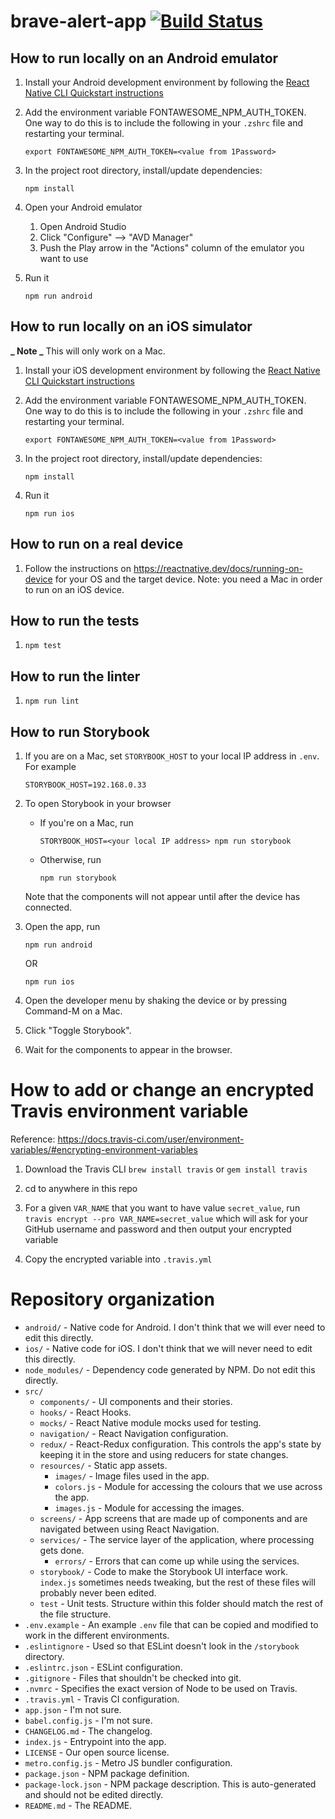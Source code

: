 # brave-alert-app [![Build Status](https://travis-ci.com/bravetechnologycoop/brave-alert-app.svg?branch=main)](https://travis-ci.com/bravetechnologycoop/brave-alert-app)

## How to run locally on an Android emulator

1. Install your Android development environment by following the [React Native CLI Quickstart instructions](https://reactnative.dev/docs/environment-setup)

1. Add the environment variable FONTAWESOME_NPM_AUTH_TOKEN.
   One way to do this is to include the following in your `.zshrc` file and restarting your terminal.

   ```
   export FONTAWESOME_NPM_AUTH_TOKEN=<value from 1Password>
   ```

1. In the project root directory, install/update dependencies:

   ```
   npm install
   ```

1. Open your Android emulator

   1. Open Android Studio
   1. Click "Configure" --> "AVD Manager"
   1. Push the Play arrow in the "Actions" column of the emulator you want to use

1. Run it

   ```
   npm run android
   ```

## How to run locally on an iOS simulator

**_ Note _** This will only work on a Mac.

1. Install your iOS development environment by following the [React Native CLI Quickstart instructions](https://reactnative.dev/docs/environment-setup)

1. Add the environment variable FONTAWESOME_NPM_AUTH_TOKEN.
   One way to do this is to include the following in your `.zshrc` file and restarting your terminal.

   ```
   export FONTAWESOME_NPM_AUTH_TOKEN=<value from 1Password>
   ```

1. In the project root directory, install/update dependencies:

   ```
   npm install
   ```

1. Run it

   ```
   npm run ios
   ```

## How to run on a real device

1. Follow the instructions on https://reactnative.dev/docs/running-on-device
   for your OS and the target device. Note: you need a Mac in order to run on
   an iOS device.

## How to run the tests

1. ```
   npm test
   ```

## How to run the linter

1. ```
   npm run lint
   ```

## How to run Storybook

1. If you are on a Mac, set `STORYBOOK_HOST` to your local IP address in `.env`. For example

   ```
   STORYBOOK_HOST=192.168.0.33
   ```

1. To open Storybook in your browser

   - If you're on a Mac, run

     ```
     STORYBOOK_HOST=<your local IP address> npm run storybook
     ```

   - Otherwise, run

     ```
     npm run storybook
     ```

   Note that the components will not appear until after the device has connected.

1. Open the app, run

   ```
   npm run android
   ```

   OR

   ```
   npm run ios
   ```

1. Open the developer menu by shaking the device or by pressing Command-M on a Mac.

1. Click "Toggle Storybook".

1. Wait for the components to appear in the browser.

# How to add or change an encrypted Travis environment variable

Reference: https://docs.travis-ci.com/user/environment-variables/#encrypting-environment-variables

1. Download the Travis CLI `brew install travis` or `gem install travis`

1. cd to anywhere in this repo

1. For a given `VAR_NAME` that you want to have value `secret_value`, run
   `travis encrypt --pro VAR_NAME=secret_value`
   which will ask for your GitHub username and password and then
   output your encrypted variable

1. Copy the encrypted variable into `.travis.yml`

# Repository organization

- `android/` - Native code for Android. I don't think that we will ever need to edit this directly.
- `ios/` - Native code for iOS. I don't think that we will never need to edit this directly.
- `node_modules/` - Dependency code generated by NPM. Do not edit this directly.
- `src/`
  - `components/` - UI components and their stories.
  - `hooks/` - React Hooks.
  - `mocks/` - React Native module mocks used for testing.
  - `navigation/` - React Navigation configuration.
  - `redux/` - React-Redux configuration. This controls the app's state by keeping it in the store
    and using reducers for state changes.
  - `resources/` - Static app assets.
    - `images/` - Image files used in the app.
    - `colors.js` - Module for accessing the colours that we use across the app.
    - `images.js` - Module for accessing the images.
  - `screens/` - App screens that are made up of components and are navigated between using
    React Navigation.
  - `services/` - The service layer of the application, where processing gets done.
    - `errors/` - Errors that can come up while using the services.
  - `storybook/` - Code to make the Storybook UI interface work. `index.js` sometimes needs
    tweaking, but the rest of these files will probably never been edited.
  - `test` - Unit tests. Structure within this folder should match
    the rest of the file structure.
- `.env.example` - An example `.env` file that can be copied and modified to work in
  the different environments.
- `.eslintignore` - Used so that ESLint doesn't look in the `/storybook` directory.
- `.eslintrc.json` - ESLint configuration.
- `.gitignore` - Files that shouldn't be checked into git.
- `.nvmrc` - Specifies the exact version of Node to be used on Travis.
- `.travis.yml` - Travis CI configuration.
- `app.json` - I'm not sure.
- `babel.config.js` - I'm not sure.
- `CHANGELOG.md` - The changelog.
- `index.js` - Entrypoint into the app.
- `LICENSE` - Our open source license.
- `metro.config.js` - Metro JS bundler configuration.
- `package.json` - NPM package definition.
- `package-lock.json` - NPM package description. This is auto-generated and should not be
  edited directly.
- `README.md` - The README.

